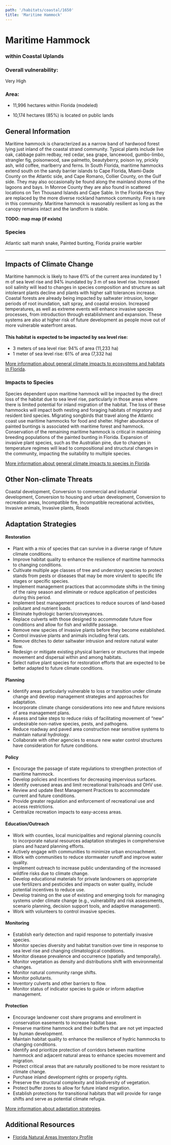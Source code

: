 ```yaml
---
path: '/habitats/coastal/1650'
title: 'Maritime Hammock'
---
```


# Maritime Hammock

### within Coastal Uplands

<div id="TopSection">



<div>

### Overall vulnerability:

<div class="vulnerability vulnerability-extreme">Very High</div>

### Area:

-   11,996 hectares within Florida (modeled)

-   10,174 hectares (85%) is located on public lands



</div>
</div>

## General Information

Maritime hammock is characterized as a narrow band of hardwood forest lying just inland of the coastal strand community.  Typical plants include live oak, cabbage palm redbay, red cedar, sea grape, lancewood, gumbo-limbo, strangler fig, poisonwood, saw palmetto, beautyberry, poison ivy, prickly ash, wild coffee, marlberry and ferns.   In South Florida, maritime hammocks extend south on the sandy barrier islands to Cape Florida, Miami-Dade County on the Atlantic side, and Cape Romano, Collier County, on the Gulf side. They may also occasionally be found along
the mainland shores of the lagoons and bays. In Monroe County they are also found in scattered locations on Ten Thousand Islands and Cape Sable. In the Florida Keys they are replaced by the
more diverse rockland hammock community.  Fire is rare in this community.   Maritime hammock is reasonably resilient as long as the canopy remains intact and the landform is stable.



**TODO: map map (if exists)**

### Species

Atlantic salt marsh snake, Painted bunting, Florida prairie warbler

<hr />

## Impacts of Climate Change

Maritime hammock is likely to have 61% of the current area inundated by 1 m of sea level rise and 94% inundated by 3 m of sea level rise.  Increased soil salinity will lead to changes in species composition and structure as salt intolerant plants decline and plants with higher salt tolerances increase.  Coastal forests are already being impacted by saltwater intrusion, longer periods of root inundation, salt spray, and coastal erosion.  Increased temperatures, as well as extreme events  will enhance invasive species processes, from introduction through establishment and expansion. These systems are also at higher risk of future development as people move out of more vulnerable waterfront areas.


#### This habitat is expected to be impacted by sea level rise:

- 3 meters of sea level rise: 94% of area (11,233 ha)
- 1 meter of sea level rise: 61% of area (7,332 ha)
    

[More information about general climate impacts to ecosystems and habitats in Florida](/impacts/habitats).

### Impacts to Species

Species dependent upon maritime hammock will be impacted by the direct loss of the habitat due to sea level rise, particularly in those areas where there is limited potential for inland migration of the habitat.  The loss of these hammocks will impact both nesting and foraging habitats of migratory and resident bird species.  Migrating songbirds that travel along the Atlantic coast use maritime hammocks for food and shelter.  Higher abundance of painted buntings is associated with maritime forest and hammock.  Conservation of the remaining maritime hammock is critical in maintaining breeding populations of the painted bunting in Florida. Expansion of invasive plant species, such as the Australian pine, due to changes in temperature regimes will lead to compositional and structural changes in the community, impacting the suitability to multiple species.

[More information about general climate impacts to species in Florida](/impacts/species).

## Other Non-climate Threats

Coastal development, Conversion to commercial and industrial development, Conversion to housing and urban development, Conversion to recreation areas, Incompatible fire, Incompatible recreational activities, Invasive animals, Invasive plants, Roads

## Adaptation Strategies

#### Restoration

- Plant with a mix of species that can survive in a diverse range of future climate conditions.
- Improve habitat quality to enhance the resilience of maritime hammocks to changing conditions.
- Cultivate multiple age classes of tree and understory species to protect stands from pests or diseases that may be more virulent to specific life stages or specific species.
- Implement management practices that accommodate shifts in the timing of the rainy season and eliminate or reduce application of pesticides during this period.
- Implement best management practices to reduce sources of land-based pollutant and nutrient loads.
- Eliminate hydrologic barriers/conveyances.
- Replace culverts with those designed to accommodate future flow conditions and allow for fish and wildlife passage.
- Remove new species of invasive plants before they become established.
- Control invasive plants and animals including feral cats.
- Remove ditches to deter saltwater intrusion and restore natural water flow.
- Redesign or mitigate existing physical barriers or structures that impede movement and dispersal within and among habitats.
- Select native plant species for restoration efforts that are expected to be better adapted to future climate conditions.


#### Planning

- Identify areas particularly vulnerable to loss or transition under climate change and develop management strategies and approaches for adaptation.
- Incorporate climate change considerations into new and future revisions of area management plans.
- Assess and take steps to reduce risks of facilitating movement of “new” undesirable non-native species, pests, and pathogens.
- Reduce roadway and paved area construction near sensitive systems to maintain natural hydrology.
- Collaborate with other agencies to ensure new water control structures have consideration for future conditions.


#### Policy

- Encourage the passage of state regulations to strengthen protection of maritime hammock.
- Develop policies and incentives for decreasing impervious surfaces.
- Identify overused areas and limit recreational trails/roads and OHV use.
- Review and update Best Management Practices to accommodate current and future conditions.
- Provide greater regulation and enforcement of recreational use and access restrictions.
- Centralize recreation impacts to easy-access areas.


#### Education/Outreach

- Work with counties, local municipalities and regional planning councils to incorporate natural resources adaptation strategies in comprehensive plans and hazard planning efforts.
- Actively engage with communities to minimize urban encroachment.
- Work with communities to reduce stormwater runoff and improve water quality.
- Implement outreach to increase public understanding of the increased wildfire risks due to climate change.
- Develop educational materials for private landowners on appropriate use fertilizers and pesticides and impacts on water quality, include potential incentives to reduce use.
- Develop training on the use of existing and emerging tools for managing systems under climate change (e.g., vulnerability and risk assessments, scenario planning, decision support tools, and adaptive management).
- Work with volunteers to control invasive species.


#### Monitoring

- Establish early detection and rapid response to potentially invasive species.
- Monitor species diversity and habitat transition over time in response to sea level rise and changing climatological conditions.
- Monitor disease prevalence and occurrence (spatially and temporally).
- Monitor vegetation as density and distributions shift with environmental changes.
- Monitor natural community range shifts.
- Monitor pollutants.
- Inventory culverts and other barriers to flow.
- Monitor status of indicator species to guide or inform adaptive management.


#### Protection

- Encourage landowner cost share programs and enrollment in conservation easements to increase habitat base.
- Preserve maritime hammock and their buffers that are not yet impacted by human development.
- Maintain habitat quality to enhance the resilience of hydric hammocks to changing conditions.
- Identify and prioritize protection of corridors between maritime hammock and adjacent natural areas to enhance species movement and migration.
- Protect critical areas that are naturally positioned to be more resistant to climate change.
- Purchase inland development rights or property rights.
- Preserve the structural complexity and biodiversity of vegetation.
- Protect buffer zones to allow for future inland migration.
- Establish protections for transitional habitats that will provide for range shifts and serve as potential climate refugia.




[More information about adaptation strategies](/strategies).

## Additional Resources

 - [Florida Natural Areas Inventory Profile](http://www.fnai.org/PDF/NC/Maritime_Hammock_Final_2010.pdf)
